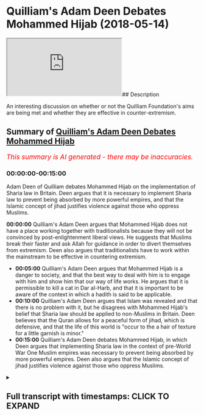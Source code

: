 # Quilliam's Adam Deen Debates Mohammed Hijab (2018-05-14)

<iframe loading='lazy' allow='autoplay' src='https://www.youtube.com/embed/-Hi57tuW-OI'></iframe>## Description

An interesting discussion on whether or not the Quilliam Foundation's aims are being met and whether they are effective in counter-extremism.

## Summary of [Quilliam's Adam Deen Debates Mohammed Hijab](https://www.youtube.com/watch?v=-Hi57tuW-OI)

*<span style="color:red; font-size:125%">This summary is AI generated - there may be inaccuracies</span>. [](/)*

### <a onclick="modifyYTiframeseektime('0')">00:00:00-00:15:00</a>

Adam Deen of Quilliam debates Mohammed Hijab on the implementation of Sharia law in Britain. Deen argues that it is necessary to implement Sharia law to prevent being absorbed by more powerful empires, and that the Islamic concept of jihad justifies violence against those who oppress Muslims.

**<a onclick="modifyYTiframeseektime('0')">00:00:00</a>** Quilliam's Adam Deen argues that Mohammed Hijab does not have a place working together with traditionalists because they will not be convinced by post-enlightenment liberal views. He suggests that Muslims break their faster and ask Allah for guidance in order to divert themselves from extremism. Deen also argues that traditionalists have to work within the mainstream to be effective in countering extremism.

* **<a onclick="modifyYTiframeseektime('300')">00:05:00</a>** Quilliam's Adam Deen argues that Mohammed Hijab is a danger to society, and that the best way to deal with him is to engage with him and show him that our way of life works. He argues that it is permissible to kill a cat in Dar al-Harb, and that it is important to be aware of the context in which a hadith is said to be applicable.
* **<a onclick="modifyYTiframeseektime('600')">00:10:00</a>** Quilliam's Adam Deen argues that Islam was revealed and that there is no problem with it, but he disagrees with Mohammed Hijab's belief that Sharia law should be applied to non-Muslims in Britain. Deen believes that the Quran allows for a peaceful form of jihad, which is defensive, and that the life of this world is "occur to the a hair of texture for a little garnish is minor."
* **<a onclick="modifyYTiframeseektime('900')">00:15:00</a>** Quilliam's Adam Deen debates Mohammed Hijab, in which Deen argues that implementing Sharia law in the context of pre-World War One Muslim empires was necessary to prevent being absorbed by more powerful empires. Deen also argues that the Islamic concept of jihad justifies violence against those who oppress Muslims.

<details><summary><h2>Full transcript with timestamps: CLICK TO EXPAND</h2></summary>

<a onclick="modifyYTiframeseektime('0')">0:00:00</a> you're in my opinion in my humble  
<a onclick="modifyYTiframeseektime('2')">0:00:02</a> opinion yeah I've been I've seen a  
<a onclick="modifyYTiframeseektime('4')">0:00:04</a> couple of things and heard a couple of  
<a onclick="modifyYTiframeseektime('5')">0:00:05</a> things of imagine ours yeah I've seen  
<a onclick="modifyYTiframeseektime('7')">0:00:07</a> and heard it and I've seen what you have  
<a onclick="modifyYTiframeseektime('8')">0:00:08</a> to say and I heard what you have to say  
<a onclick="modifyYTiframeseektime('10')">0:00:10</a> in my humble opinion it makes no sense  
<a onclick="modifyYTiframeseektime('12')">0:00:12</a> for you to be working together  
<a onclick="modifyYTiframeseektime('15')">0:00:15</a> you're more you're more online or you're  
<a onclick="modifyYTiframeseektime('19')">0:00:19</a> more Center ground in the sense of  
<a onclick="modifyYTiframeseektime('21')">0:00:21</a> Islamic traditionalism in fact I  
<a onclick="modifyYTiframeseektime('23')">0:00:23</a> genuinely do believe that if you  
<a onclick="modifyYTiframeseektime('26')">0:00:26</a> actually voiced your opinion in a public  
<a onclick="modifyYTiframeseektime('28')">0:00:28</a> platform yeah maybe you maybe you  
<a onclick="modifyYTiframeseektime('30')">0:00:30</a> reprimand you say this is wrong okay in  
<a onclick="modifyYTiframeseektime('33')">0:00:33</a> that case you need to make very clear  
<a onclick="modifyYTiframeseektime('35')">0:00:35</a> because the fingers look my opinion on  
<a onclick="modifyYTiframeseektime('38')">0:00:38</a> Quilliam is that it doesn't it doesn't  
<a onclick="modifyYTiframeseektime('40')">0:00:40</a> help counter extremism this is working  
<a onclick="modifyYTiframeseektime('42')">0:00:42</a> the wrong strategies well I reckon let  
<a onclick="modifyYTiframeseektime('44')">0:00:44</a> me tell you something I reckon we do the  
<a onclick="modifyYTiframeseektime('46')">0:00:46</a> best counter extremist work and that's  
<a onclick="modifyYTiframeseektime('47')">0:00:47</a> know when I say we I'm not talking about  
<a onclick="modifyYTiframeseektime('49')">0:00:49</a> me I'm talking about people that are  
<a onclick="modifyYTiframeseektime('51')">0:00:51</a> traditionalists I'm not talking about me  
<a onclick="modifyYTiframeseektime('52')">0:00:52</a> well I'll tell you why I tell you why  
<a onclick="modifyYTiframeseektime('54')">0:00:54</a> but the problem is do traditional ideas  
<a onclick="modifyYTiframeseektime('56')">0:00:56</a> a lot of you believe it anyways we've  
<a onclick="modifyYTiframeseektime('59')">0:00:59</a> come to that conclusion I was going to  
<a onclick="modifyYTiframeseektime('60')">0:01:00</a> say she was this Adam listen yeah look  
<a onclick="modifyYTiframeseektime('63')">0:01:03</a> this is the way to deal with extremism  
<a onclick="modifyYTiframeseektime('67')">0:01:07</a> in my opinion you could take it policy  
<a onclick="modifyYTiframeseektime('69')">0:01:09</a> or recommendation throw it in the bin  
<a onclick="modifyYTiframeseektime('71')">0:01:11</a> use it do whatever you wanna do if  
<a onclick="modifyYTiframeseektime('73')">0:01:13</a> you're serious about it okay do not work  
<a onclick="modifyYTiframeseektime('76')">0:01:16</a> with people who are to the Muslim  
<a onclick="modifyYTiframeseektime('79')">0:01:19</a> community seen as not helping or not  
<a onclick="modifyYTiframeseektime('83')">0:01:23</a> helpful people like Majid know us  
<a onclick="modifyYTiframeseektime('84')">0:01:24</a> because he's not like you he's very much  
<a onclick="modifyYTiframeseektime('87')">0:01:27</a> against Islam in many aspects of Muslims  
<a onclick="modifyYTiframeseektime('89')">0:01:29</a> and in our opinion and our penis our  
<a onclick="modifyYTiframeseektime('91')">0:01:31</a> subjective opinion no problem that's  
<a onclick="modifyYTiframeseektime('93')">0:01:33</a> number one free yourself from Rosana  
<a onclick="modifyYTiframeseektime('94')">0:01:34</a> videos number two what you've got to do  
<a onclick="modifyYTiframeseektime('96')">0:01:36</a> is you've gotta work within the  
<a onclick="modifyYTiframeseektime('99')">0:01:39</a> framework Muslims that let me tell you  
<a onclick="modifyYTiframeseektime('100')">0:01:40</a> this candidly and clearly for you to  
<a onclick="modifyYTiframeseektime('102')">0:01:42</a> hear please if you're serious about  
<a onclick="modifyYTiframeseektime('104')">0:01:44</a> countering extremism listen to I'm  
<a onclick="modifyYTiframeseektime('106')">0:01:46</a> saying Muslims are have decided or are  
<a onclick="modifyYTiframeseektime('109')">0:01:49</a> about to decide to blow themselves up  
<a onclick="modifyYTiframeseektime('111')">0:01:51</a> yeah on a train or on a plane or an  
<a onclick="modifyYTiframeseektime('116')">0:01:56</a> automobile whoever may be those  
<a onclick="modifyYTiframeseektime('119')">0:01:59</a> individuals will not be convinced by the  
<a onclick="modifyYTiframeseektime('123')">0:02:03</a> rhetoric of post-enlightenment they will  
<a onclick="modifyYTiframeseektime('126')">0:02:06</a> not be  
<a onclick="modifyYTiframeseektime('127')">0:02:07</a> let me tell you why because they will  
<a onclick="modifyYTiframeseektime('131')">0:02:11</a> not be convinced by post-enlightenment  
<a onclick="modifyYTiframeseektime('134')">0:02:14</a> liberal istic the Democratic reasoning  
<a onclick="modifyYTiframeseektime('137')">0:02:17</a> they can only be convinced they can only  
<a onclick="modifyYTiframeseektime('141')">0:02:21</a> and will only be convinced those  
<a onclick="modifyYTiframeseektime('144')">0:02:24</a> individuals are discredited by the  
<a onclick="modifyYTiframeseektime('148')">0:02:28</a> Muslim community yes yes they're  
<a onclick="modifyYTiframeseektime('150')">0:02:30</a> discredited but opposed I'm not saying  
<a onclick="modifyYTiframeseektime('151')">0:02:31</a> that they have no knowledge I'm not  
<a onclick="modifyYTiframeseektime('153')">0:02:33</a> saying this but thank you within the  
<a onclick="modifyYTiframeseektime('154')">0:02:34</a> tradition no they don't really because  
<a onclick="modifyYTiframeseektime('156')">0:02:36</a> they're saying things which are let me  
<a onclick="modifyYTiframeseektime('157')">0:02:37</a> tell you what let me never say so how to  
<a onclick="modifyYTiframeseektime('158')">0:02:38</a> please do that no I do them say that you  
<a onclick="modifyYTiframeseektime('161')">0:02:41</a> can break your faster ask of time  
<a onclick="modifyYTiframeseektime('162')">0:02:42</a> according to yes yeah I'm sorry opinion  
<a onclick="modifyYTiframeseektime('166')">0:02:46</a> could be of the many others are the  
<a onclick="modifyYTiframeseektime('168')">0:02:48</a> opinions are very much isolated yeah but  
<a onclick="modifyYTiframeseektime('170')">0:02:50</a> it's very opinion no but it's not  
<a onclick="modifyYTiframeseektime('172')">0:02:52</a> mainstream second you have to work  
<a onclick="modifyYTiframeseektime('175')">0:02:55</a> within the mainstream news mainstream no  
<a onclick="modifyYTiframeseektime('179')">0:02:59</a> mainstream no no no there is a  
<a onclick="modifyYTiframeseektime('181')">0:03:01</a> mainstream traditional there's a  
<a onclick="modifyYTiframeseektime('182')">0:03:02</a> Scholastic for this university it's not  
<a onclick="modifyYTiframeseektime('186')">0:03:06</a> it's a one-person no it's not it's what  
<a onclick="modifyYTiframeseektime('189')">0:03:09</a> tell me where it says they don't do the  
<a onclick="modifyYTiframeseektime('191')">0:03:11</a> reflection like that it is a but were  
<a onclick="modifyYTiframeseektime('193')">0:03:13</a> supported by us no no I have not my  
<a onclick="modifyYTiframeseektime('196')">0:03:16</a> district 12 medium for me I know trust  
<a onclick="modifyYTiframeseektime('198')">0:03:18</a> me they don't have a legend like that  
<a onclick="modifyYTiframeseektime('199')">0:03:19</a> yeah they don't have a legend they have  
<a onclick="modifyYTiframeseektime('200')">0:03:20</a> to have some power we they have to work  
<a onclick="modifyYTiframeseektime('201')">0:03:21</a> these guys tomorrow and these guys who  
<a onclick="modifyYTiframeseektime('204')">0:03:24</a> are just credited in their own right  
<a onclick="modifyYTiframeseektime('205')">0:03:25</a> trust me who's the leader of us are now  
<a onclick="modifyYTiframeseektime('210')">0:03:30</a> is completely discredited in the Muslim  
<a onclick="modifyYTiframeseektime('212')">0:03:32</a> world you should know this yeah okay now  
<a onclick="modifyYTiframeseektime('214')">0:03:34</a> I'm not saying he doesn't have any  
<a onclick="modifyYTiframeseektime('215')">0:03:35</a> knowledge but it is no problem listen to  
<a onclick="modifyYTiframeseektime('218')">0:03:38</a> me what I'm saying to you candidly and  
<a onclick="modifyYTiframeseektime('221')">0:03:41</a> clearly yeah is that if you're serious  
<a onclick="modifyYTiframeseektime('223')">0:03:43</a> about seriously you want to stop people  
<a onclick="modifyYTiframeseektime('226')">0:03:46</a> blowing themselves up full stop yeah you  
<a onclick="modifyYTiframeseektime('228')">0:03:48</a> want to stop here killing and this and  
<a onclick="modifyYTiframeseektime('230')">0:03:50</a> that I want to do the same thing maybe  
<a onclick="modifyYTiframeseektime('231')">0:03:51</a> we have different reasons for the minute  
<a onclick="modifyYTiframeseektime('232')">0:03:52</a> maybe you mean imagine have different  
<a onclick="modifyYTiframeseektime('234')">0:03:54</a> reasons for doing it maybe me and the  
<a onclick="modifyYTiframeseektime('236')">0:03:56</a> government of Britain have the reason  
<a onclick="modifyYTiframeseektime('237')">0:03:57</a> for doing it  
<a onclick="modifyYTiframeseektime('238')">0:03:58</a> we have different reasons for doing it  
<a onclick="modifyYTiframeseektime('239')">0:03:59</a> we actually do have different I'm the  
<a onclick="modifyYTiframeseektime('241')">0:04:01</a> reason why I'm doing it is to protect my  
<a onclick="modifyYTiframeseektime('243')">0:04:03</a> own community I'll tell you straight  
<a onclick="modifyYTiframeseektime('244')">0:04:04</a> forward yeah because the first  
<a onclick="modifyYTiframeseektime('246')">0:04:06</a> corruption is a deviant ideology that  
<a onclick="modifyYTiframeseektime('248')">0:04:08</a> they're gonna be following which could  
<a onclick="modifyYTiframeseektime('249')">0:04:09</a> take them out of the slammer together my  
<a onclick="modifyYTiframeseektime('250')">0:04:10</a> opinion yeah that's the first corruption  
<a onclick="modifyYTiframeseektime('252')">0:04:12</a> I want to protect them from that before  
<a onclick="modifyYTiframeseektime('255')">0:04:15</a> anything else that's not war  
<a onclick="modifyYTiframeseektime('257')">0:04:17</a> so here what I'm saying is if you're  
<a onclick="modifyYTiframeseektime('259')">0:04:19</a> really serious about that you need to  
<a onclick="modifyYTiframeseektime('261')">0:04:21</a> join you need to free yourselves from  
<a onclick="modifyYTiframeseektime('264')">0:04:24</a> those individuals who are completely  
<a onclick="modifyYTiframeseektime('265')">0:04:25</a> discredited for in the Muslim community  
<a onclick="modifyYTiframeseektime('266')">0:04:26</a> and then you need to equip yourself with  
<a onclick="modifyYTiframeseektime('269')">0:04:29</a> the traditional knowledge that I'm sure  
<a onclick="modifyYTiframeseektime('270')">0:04:30</a> you have some basis on that and then you  
<a onclick="modifyYTiframeseektime('272')">0:04:32</a> have to join those traditionalists who  
<a onclick="modifyYTiframeseektime('275')">0:04:35</a> work within the tradition the mainstream  
<a onclick="modifyYTiframeseektime('277')">0:04:37</a> tradition well talk about a form of that  
<a onclick="modifyYTiframeseektime('279')">0:04:39</a> head etc in order to try and divert  
<a onclick="modifyYTiframeseektime('282')">0:04:42</a> those people away using that rhetoric  
<a onclick="modifyYTiframeseektime('284')">0:04:44</a> the post-enlightenment rhetoric works  
<a onclick="modifyYTiframeseektime('286')">0:04:46</a> with the British public  
<a onclick="modifyYTiframeseektime('288')">0:04:48</a> you know non-muslims really well I'm  
<a onclick="modifyYTiframeseektime('290')">0:04:50</a> telling you but it does not work with  
<a onclick="modifyYTiframeseektime('292')">0:04:52</a> someone who's about to kill some some  
<a onclick="modifyYTiframeseektime('294')">0:04:54</a> people during the sanest point someone  
<a onclick="modifyYTiframeseektime('297')">0:04:57</a> who's gonna blow themselves up if  
<a onclick="modifyYTiframeseektime('298')">0:04:58</a> someone says look it's not very  
<a onclick="modifyYTiframeseektime('299')">0:04:59</a> democratic what you're doing yeah  
<a onclick="modifyYTiframeseektime('300')">0:05:00</a> freedom of speech and exertion listen  
<a onclick="modifyYTiframeseektime('302')">0:05:02</a> man I'm proposing freedom of speech  
<a onclick="modifyYTiframeseektime('304')">0:05:04</a> exactly that's exactly right he's gonna  
<a onclick="modifyYTiframeseektime('306')">0:05:06</a> give him fuel and energy and yeah what  
<a onclick="modifyYTiframeseektime('309')">0:05:09</a> he needs is someone to come to him and  
<a onclick="modifyYTiframeseektime('311')">0:05:11</a> say listen okay let me trace ensuring I  
<a onclick="modifyYTiframeseektime('313')">0:05:13</a> know I'm not saying it's you I'm saying  
<a onclick="modifyYTiframeseektime('315')">0:05:15</a> that what he this guy needs what this  
<a onclick="modifyYTiframeseektime('317')">0:05:17</a> guy needs is that he's about to blow  
<a onclick="modifyYTiframeseektime('318')">0:05:18</a> himself up I'm not taking the credit for  
<a onclick="modifyYTiframeseektime('320')">0:05:20</a> myself Allah yeah a lot of people win  
<a onclick="modifyYTiframeseektime('322')">0:05:22</a> the dollars in a lot of the Messiah the  
<a onclick="modifyYTiframeseektime('327')">0:05:27</a> mâche particularly yeah those who are  
<a onclick="modifyYTiframeseektime('329')">0:05:29</a> very engrossed in the traditional works  
<a onclick="modifyYTiframeseektime('331')">0:05:31</a> yeah they are in my opinion the  
<a onclick="modifyYTiframeseektime('334')">0:05:34</a> frontline of the radical izing people in  
<a onclick="modifyYTiframeseektime('335')">0:05:35</a> that same way that we talked about when  
<a onclick="modifyYTiframeseektime('337')">0:05:37</a> we say D radical I think we're talking  
<a onclick="modifyYTiframeseektime('338')">0:05:38</a> about stopping them from blowing  
<a onclick="modifyYTiframeseektime('339')">0:05:39</a> themselves up you know why because they  
<a onclick="modifyYTiframeseektime('341')">0:05:41</a> bring those guys to the corner and they  
<a onclick="modifyYTiframeseektime('343')">0:05:43</a> say you know what you know what you're  
<a onclick="modifyYTiframeseektime('344')">0:05:44</a> doing here it goes against this Quranic  
<a onclick="modifyYTiframeseektime('346')">0:05:46</a> verse and that's gonna do yeah for the  
<a onclick="modifyYTiframeseektime('348')">0:05:48</a> concept  
<a onclick="modifyYTiframeseektime('351')">0:05:51</a> the harp looks what you say to a second  
<a onclick="modifyYTiframeseektime('356')">0:05:56</a> harm done Islam not harm the harp is  
<a onclick="modifyYTiframeseektime('363')">0:06:03</a> where wars happening yeah no problem  
<a onclick="modifyYTiframeseektime('365')">0:06:05</a> you someone comes to you and says I  
<a onclick="modifyYTiframeseektime('367')">0:06:07</a> believe our internal heart say no  
<a onclick="modifyYTiframeseektime('369')">0:06:09</a> problem so you say to Adam say Donnell  
<a onclick="modifyYTiframeseektime('371')">0:06:11</a> hug for those who believe in it means  
<a onclick="modifyYTiframeseektime('373')">0:06:13</a> the place of war say I agree no problem  
<a onclick="modifyYTiframeseektime('375')">0:06:15</a> we believe we're in that were happy yeah  
<a onclick="modifyYTiframeseektime('376')">0:06:16</a> no problem yeah how would you deal with  
<a onclick="modifyYTiframeseektime('378')">0:06:18</a> that individual I'm asking you  
<a onclick="modifyYTiframeseektime('380')">0:06:20</a> I mean I'm this is a bit of a training  
<a onclick="modifyYTiframeseektime('381')">0:06:21</a> now I'm not saying that you need it but  
<a onclick="modifyYTiframeseektime('382')">0:06:22</a> a bit of a training I'm saying I'm a  
<a onclick="modifyYTiframeseektime('384')">0:06:24</a> radical I'm coming to you nam say look  
<a onclick="modifyYTiframeseektime('385')">0:06:25</a> we're in dar al-harb  
<a onclick="modifyYTiframeseektime('387')">0:06:27</a> we're in the place of war how we're  
<a onclick="modifyYTiframeseektime('388')">0:06:28</a> going to how would you come to this I  
<a onclick="modifyYTiframeseektime('392')">0:06:32</a> someone come to you are you gonna say it  
<a onclick="modifyYTiframeseektime('394')">0:06:34</a> was very undemocratic is irrational he's  
<a onclick="modifyYTiframeseektime('396')">0:06:36</a> gonna say you know I don't care about  
<a onclick="modifyYTiframeseektime('397')">0:06:37</a> democracy and I've got my own  
<a onclick="modifyYTiframeseektime('398')">0:06:38</a> rationality I'm gonna kill the guy  
<a onclick="modifyYTiframeseektime('401')">0:06:41</a> how would you do with it would instruct  
<a onclick="modifyYTiframeseektime('404')">0:06:44</a> identification okay he sees he's going  
<a onclick="modifyYTiframeseektime('410')">0:06:50</a> to say look we've got Adam Dean versus  
<a onclick="modifyYTiframeseektime('412')">0:06:52</a> in mocha Dhamma I'm gonna take no Kodama  
<a onclick="modifyYTiframeseektime('414')">0:06:54</a> because Adam Dean is not trained  
<a onclick="modifyYTiframeseektime('415')">0:06:55</a> Islamically it doesn't have the Arabic  
<a onclick="modifyYTiframeseektime('417')">0:06:57</a> language etc ethnic Adama is that a  
<a onclick="modifyYTiframeseektime('419')">0:06:59</a> mountain I'm going to take him over the  
<a onclick="modifyYTiframeseektime('420')">0:07:00</a> new because he knows more about them  
<a onclick="modifyYTiframeseektime('422')">0:07:02</a> than you . case closed do you know how  
<a onclick="modifyYTiframeseektime('424')">0:07:04</a> to do with it someone comes to you says  
<a onclick="modifyYTiframeseektime('426')">0:07:06</a> Darryl harp I believe I'm in Dar harpeia  
<a onclick="modifyYTiframeseektime('428')">0:07:08</a> say ok no problem let's take for the  
<a onclick="modifyYTiframeseektime('430')">0:07:10</a> sake of argument $1 have we're a place  
<a onclick="modifyYTiframeseektime('431')">0:07:11</a> of war you know he says to them first  
<a onclick="modifyYTiframeseektime('433')">0:07:13</a> question  
<a onclick="modifyYTiframeseektime('435')">0:07:15</a> is it okay to kill a cat in Darla harp  
<a onclick="modifyYTiframeseektime('438')">0:07:18</a> first question this is a training now  
<a onclick="modifyYTiframeseektime('441')">0:07:21</a> hope the quillion  
<a onclick="modifyYTiframeseektime('442')">0:07:22</a> who guys there they're listening you  
<a onclick="modifyYTiframeseektime('444')">0:07:24</a> said - is it okay to kill a cat in  
<a onclick="modifyYTiframeseektime('446')">0:07:26</a> Darryl hunt it's okay  
<a onclick="modifyYTiframeseektime('448')">0:07:28</a> what is he gonna say he's gonna say no  
<a onclick="modifyYTiframeseektime('452')">0:07:32</a> it's not okay if he knows anything you  
<a onclick="modifyYTiframeseektime('453')">0:07:33</a> say no i don't know actually i don't  
<a onclick="modifyYTiframeseektime('455')">0:07:35</a> know i say what the hadith of the woman  
<a onclick="modifyYTiframeseektime('457')">0:07:37</a> that killed at the torture the catch to  
<a onclick="modifyYTiframeseektime('458')">0:07:38</a> go to hell yeah okay fine  
<a onclick="modifyYTiframeseektime('460')">0:07:40</a> it's killing a cat Haram yes is it Haram  
<a onclick="modifyYTiframeseektime('464')">0:07:44</a> in Donnell harm and Donnell Islam yes  
<a onclick="modifyYTiframeseektime('467')">0:07:47</a> how do we know is how I'm in both places  
<a onclick="modifyYTiframeseektime('469')">0:07:49</a> because there's no reason for us to  
<a onclick="modifyYTiframeseektime('471')">0:07:51</a> believe that this general rule is not  
<a onclick="modifyYTiframeseektime('474')">0:07:54</a> applicable at dar al-harb be fine  
<a onclick="modifyYTiframeseektime('477')">0:07:57</a> let's take you to the next step is it  
<a onclick="modifyYTiframeseektime('479')">0:07:59</a> Haram to kill a child a baby in Donnell  
<a onclick="modifyYTiframeseektime('481')">0:08:01</a> harm of course why because you know it's  
<a onclick="modifyYTiframeseektime('484')">0:08:04</a> Haram to kill and a burrito member hala  
<a onclick="modifyYTiframeseektime('486')">0:08:06</a> hala who call it the Prophet told us  
<a onclick="modifyYTiframeseektime('488')">0:08:08</a> straightforwardly that McKenna Ali her  
<a onclick="modifyYTiframeseektime('491')">0:08:11</a> and took Kyle when the woman was killed  
<a onclick="modifyYTiframeseektime('492')">0:08:12</a> in the battlefield he said it wasn't for  
<a onclick="modifyYTiframeseektime('494')">0:08:14</a> her to be killed fine so he huh yes  
<a onclick="modifyYTiframeseektime('497')">0:08:17</a> What did he say say fine so killing  
<a onclick="modifyYTiframeseektime('503')">0:08:23</a> civilians whether it be in double its  
<a onclick="modifyYTiframeseektime('505')">0:08:25</a> level then he's going to say okay well  
<a onclick="modifyYTiframeseektime('507')">0:08:27</a> you know you make a point this hadith  
<a onclick="modifyYTiframeseektime('509')">0:08:29</a> Makenna Makenna and yeah when they  
<a onclick="modifyYTiframeseektime('514')">0:08:34</a> killed children accidentally and they  
<a onclick="modifyYTiframeseektime('517')">0:08:37</a> said don't worry there they all said  
<a onclick="modifyYTiframeseektime('525')">0:08:45</a> excellent put in context and what is it  
<a onclick="modifyYTiframeseektime('531')">0:08:51</a> Saudis all these oh no it doesn't  
<a onclick="modifyYTiframeseektime('539')">0:08:59</a> because one lie it works because he will  
<a onclick="modifyYTiframeseektime('542')">0:09:02</a> I can give you the testimonials brother  
<a onclick="modifyYTiframeseektime('544')">0:09:04</a> you know we might do we might get you  
<a onclick="modifyYTiframeseektime('546')">0:09:06</a> alive because I the beginning of this  
<a onclick="modifyYTiframeseektime('548')">0:09:08</a> discussion I said you look what measure  
<a onclick="modifyYTiframeseektime('550')">0:09:10</a> what way of measuring yeah your success  
<a onclick="modifyYTiframeseektime('553')">0:09:13</a> in terms of counter extremism as Lackey  
<a onclick="modifyYTiframeseektime('555')">0:09:15</a> cooler yeah and you said really we have  
<a onclick="modifyYTiframeseektime('557')">0:09:17</a> some things here and there we know it's  
<a onclick="modifyYTiframeseektime('558')">0:09:18</a> trivial or whatever I'm saying should we  
<a onclick="modifyYTiframeseektime('560')">0:09:20</a> have a neutral exactly but on the ground  
<a onclick="modifyYTiframeseektime('563')">0:09:23</a> people that are actually in prison yes  
<a onclick="modifyYTiframeseektime('565')">0:09:25</a> that we engage with I'm telling you our  
<a onclick="modifyYTiframeseektime('568')">0:09:28</a> way actually today they disavow their  
<a onclick="modifyYTiframeseektime('571')">0:09:31</a> extreme no problems while they're like  
<a onclick="modifyYTiframeseektime('572')">0:09:32</a> that consider we've got people that  
<a onclick="modifyYTiframeseektime('574')">0:09:34</a> we've actually gone live like well like  
<a onclick="modifyYTiframeseektime('577')">0:09:37</a> well like well like well like our way  
<a onclick="modifyYTiframeseektime('582')">0:09:42</a> works Doodle white because do you know  
<a onclick="modifyYTiframeseektime('585')">0:09:45</a> why are we that's nice saying al Qaeda  
<a onclick="modifyYTiframeseektime('588')">0:09:48</a> takes people away from Isis  
<a onclick="modifyYTiframeseektime('591')">0:09:51</a> yeah and they join outside and they say  
<a onclick="modifyYTiframeseektime('593')">0:09:53</a> well lucky it works no no well it  
<a onclick="modifyYTiframeseektime('597')">0:09:57</a> depends you're taking them away from  
<a onclick="modifyYTiframeseektime('599')">0:09:59</a> being jihadist yeah it's God's what's  
<a onclick="modifyYTiframeseektime('603')">0:10:03</a> wrong yeah but good is just as well no  
<a onclick="modifyYTiframeseektime('606')">0:10:06</a> problem it's an idea no sir  
<a onclick="modifyYTiframeseektime('609')">0:10:09</a> Islam was revealed there was a  
<a onclick="modifyYTiframeseektime('610')">0:10:10</a> historical come no problem but he's  
<a onclick="modifyYTiframeseektime('612')">0:10:12</a> saying the hand stupid to listen to  
<a onclick="modifyYTiframeseektime('615')">0:10:15</a> who's the person who says I'm gonna cut  
<a onclick="modifyYTiframeseektime('617')">0:10:17</a> the handle I'm not saying that we should  
<a onclick="modifyYTiframeseektime('622')">0:10:22</a> cut the handle treat the thief that's  
<a onclick="modifyYTiframeseektime('623')">0:10:23</a> what I'm saying yeah already I will do  
<a onclick="modifyYTiframeseektime('628')">0:10:28</a> it anyway I'm saying you know what  
<a onclick="modifyYTiframeseektime('633')">0:10:33</a> affects the British public  
<a onclick="modifyYTiframeseektime('635')">0:10:35</a> Cyril hokum is what the Quran says what  
<a onclick="modifyYTiframeseektime('638')">0:10:38</a> the hadith says 1001 is implemented  
<a onclick="modifyYTiframeseektime('640')">0:10:40</a> let's talk what affects the British  
<a onclick="modifyYTiframeseektime('644')">0:10:44</a> public not Cyril hokum I can walk around  
<a onclick="modifyYTiframeseektime('646')">0:10:46</a> in my heart and my brain now listen to  
<a onclick="modifyYTiframeseektime('649')">0:10:49</a> me and believe in my heart in my brain  
<a onclick="modifyYTiframeseektime('651')">0:10:51</a> that actually if all the conditions are  
<a onclick="modifyYTiframeseektime('654')">0:10:54</a> met and this and that no preventers are  
<a onclick="modifyYTiframeseektime('655')">0:10:55</a> in place and we lived in a Muslim  
<a onclick="modifyYTiframeseektime('658')">0:10:58</a> country that you know the penis of love  
<a onclick="modifyYTiframeseektime('660')">0:11:00</a> car in the hand off is the most  
<a onclick="modifyYTiframeseektime('661')">0:11:01</a> beneficial one whoever does that my  
<a onclick="modifyYTiframeseektime('664')">0:11:04</a> belief will ever manifest itself in a  
<a onclick="modifyYTiframeseektime('666')">0:11:06</a> sociological environment it will never  
<a onclick="modifyYTiframeseektime('669')">0:11:09</a> ever mean please wait it will never  
<a onclick="modifyYTiframeseektime('673')">0:11:13</a> manifest itself for the social it has no  
<a onclick="modifyYTiframeseektime('675')">0:11:15</a> implications on the British public  
<a onclick="modifyYTiframeseektime('677')">0:11:17</a> because I don't believe any of the  
<a onclick="modifyYTiframeseektime('679')">0:11:19</a> Sharia law is applicable to non-muslims  
<a onclick="modifyYTiframeseektime('681')">0:11:21</a> any of it and you're not praying not  
<a onclick="modifyYTiframeseektime('683')">0:11:23</a> fasting not hai jab none of it is  
<a onclick="modifyYTiframeseektime('685')">0:11:25</a> applicable to the British non-muslim  
<a onclick="modifyYTiframeseektime('687')">0:11:27</a> public stealing yes not apostasy all of  
<a onclick="modifyYTiframeseektime('690')">0:11:30</a> that is not applicable in Britain  
<a onclick="modifyYTiframeseektime('692')">0:11:32</a> so here Ceylon as a hokum I believe is  
<a onclick="modifyYTiframeseektime('696')">0:11:36</a> all true but 10 Zeeland implementation I  
<a onclick="modifyYTiframeseektime('700')">0:11:40</a> don't say it's applicable so me and you  
<a onclick="modifyYTiframeseektime('702')">0:11:42</a> have the same our position has the same  
<a onclick="modifyYTiframeseektime('705')">0:11:45</a> effect sociologically if I bring someone  
<a onclick="modifyYTiframeseektime('708')">0:11:48</a> out of blowing themselves up now blowing  
<a onclick="modifyYTiframeseektime('710')">0:11:50</a> someone up does have an effect on the  
<a onclick="modifyYTiframeseektime('712')">0:11:52</a> British public  
<a onclick="modifyYTiframeseektime('712')">0:11:52</a> now British public don't give a damn if  
<a onclick="modifyYTiframeseektime('714')">0:11:54</a> I if I think in my heart that you know  
<a onclick="modifyYTiframeseektime('716')">0:11:56</a> if I lived in an all the Muslim country  
<a onclick="modifyYTiframeseektime('718')">0:11:58</a> and this and that the hand comes off  
<a onclick="modifyYTiframeseektime('719')">0:11:59</a> they don't give a damn fighting back  
<a onclick="modifyYTiframeseektime('721')">0:12:01</a> it's not gonna affect their daily life  
<a onclick="modifyYTiframeseektime('722')">0:12:02</a> but what is gonna affect their daily  
<a onclick="modifyYTiframeseektime('724')">0:12:04</a> life if I blow myself up what they need  
<a onclick="modifyYTiframeseektime('726')">0:12:06</a> but the problem was they need at the  
<a onclick="modifyYTiframeseektime('728')">0:12:08</a> problem with the guy that you're talking  
<a onclick="modifyYTiframeseektime('730')">0:12:10</a> to you  
<a onclick="modifyYTiframeseektime('730')">0:12:10</a> right he's been inducted with these  
<a onclick="modifyYTiframeseektime('732')">0:12:12</a> ideas he would consider you in a  
<a onclick="modifyYTiframeseektime('734')">0:12:14</a> hypocrite because he would say you're  
<a onclick="modifyYTiframeseektime('736')">0:12:16</a> being selected with the hats why because  
<a onclick="modifyYTiframeseektime('752')">0:12:32</a> here you have to understand the  
<a onclick="modifyYTiframeseektime('754')">0:12:34</a> difference the Quran says were Malik ami  
<a onclick="modifyYTiframeseektime('757')">0:12:37</a> de la cultura in true circle to be loved  
<a onclick="modifyYTiframeseektime('760')">0:12:40</a> our humble haya to dunya Roman higher to  
<a onclick="modifyYTiframeseektime('764')">0:12:44</a> dunya fill affinity luckily what is it  
<a onclick="modifyYTiframeseektime('766')">0:12:46</a> true this one of the things that the  
<a onclick="modifyYTiframeseektime('768')">0:12:48</a> general is they say a lot of the time  
<a onclick="modifyYTiframeseektime('769')">0:12:49</a> one of the main verses that they use is  
<a onclick="modifyYTiframeseektime('771')">0:12:51</a> the Taliban through the Toba why don't  
<a onclick="modifyYTiframeseektime('774')">0:12:54</a> you go out and fight when I said when I  
<a onclick="modifyYTiframeseektime('777')">0:12:57</a> said to you fight in the way of Allah  
<a onclick="modifyYTiframeseektime('780')">0:13:00</a> why is it why is it a circle to allowed  
<a onclick="modifyYTiframeseektime('783')">0:13:03</a> that you come that you cling on to the  
<a onclick="modifyYTiframeseektime('785')">0:13:05</a> earth one of the tomb fill higher table  
<a onclick="modifyYTiframeseektime('787')">0:13:07</a> higher to dunya are you happy with this  
<a onclick="modifyYTiframeseektime('789')">0:13:09</a> world well hiya dunya Phil Ashkenazi  
<a onclick="modifyYTiframeseektime('791')">0:13:11</a> luckily why is the life of this world  
<a onclick="modifyYTiframeseektime('793')">0:13:13</a> occur to the a hair of texture for a  
<a onclick="modifyYTiframeseektime('795')">0:13:15</a> little garnish is minor now having said  
<a onclick="modifyYTiframeseektime('798')">0:13:18</a> that now the first thing I'll say is  
<a onclick="modifyYTiframeseektime('800')">0:13:20</a> them okay the Quran says melaku either  
<a onclick="modifyYTiframeseektime('804')">0:13:24</a> peel alaikum when it said to you  
<a onclick="modifyYTiframeseektime('808')">0:13:28</a> fight in the way of our who's speaking  
<a onclick="modifyYTiframeseektime('809')">0:13:29</a> no a la piel alaikum  
<a onclick="modifyYTiframeseektime('814')">0:13:34</a> all of the festoon of this verse 8 when  
<a onclick="modifyYTiframeseektime('816')">0:13:36</a> the Amir marks a demon makes a really  
<a onclick="modifyYTiframeseektime('819')">0:13:39</a> interesting book and I'm hearing the  
<a onclick="modifyYTiframeseektime('820')">0:13:40</a> leader mark sage what makes a really  
<a onclick="modifyYTiframeseektime('822')">0:13:42</a> interesting book could lead the last  
<a onclick="modifyYTiframeseektime('823')">0:13:43</a> jihad  
<a onclick="modifyYTiframeseektime('824')">0:13:44</a> one of the main books he even realize he  
<a onclick="modifyYTiframeseektime('828')">0:13:48</a> said not Muslim he realizes that  
<a onclick="modifyYTiframeseektime('829')">0:13:49</a> actually this whole physical jihad  
<a onclick="modifyYTiframeseektime('832')">0:13:52</a> what's required for it to be effective  
<a onclick="modifyYTiframeseektime('834')">0:13:54</a> or to actually work is a leader in the  
<a onclick="modifyYTiframeseektime('837')">0:13:57</a> country in these things just like any  
<a onclick="modifyYTiframeseektime('838')">0:13:58</a> country has its leaders and soldiers  
<a onclick="modifyYTiframeseektime('839')">0:13:59</a> whoever yeah same thing now that we have  
<a onclick="modifyYTiframeseektime('842')">0:14:02</a> a fragmented Ouma there is no jihad like  
<a onclick="modifyYTiframeseektime('845')">0:14:05</a> that except for the defensive one the  
<a onclick="modifyYTiframeseektime('847')">0:14:07</a> defensive wondering if someone comes and  
<a onclick="modifyYTiframeseektime('849')">0:14:09</a> kills you and tries to your town and  
<a onclick="modifyYTiframeseektime('851')">0:14:11</a> these things so you have to find  
<a onclick="modifyYTiframeseektime('852')">0:14:12</a> offensive jihad today we don't have a  
<a onclick="modifyYTiframeseektime('854')">0:14:14</a> first block in this world  
<a onclick="modifyYTiframeseektime('855')">0:14:15</a> toxiel and yes toxiel and if you had you  
<a onclick="modifyYTiframeseektime('859')">0:14:19</a> don't believe in no wait sorry yes to  
<a onclick="modifyYTiframeseektime('866')">0:14:26</a> implement the Sharia Ceylon but this is  
<a onclick="modifyYTiframeseektime('869')">0:14:29</a> what you have to differentiate don't see  
<a onclick="modifyYTiframeseektime('871')">0:14:31</a> that awesome  
<a onclick="modifyYTiframeseektime('871')">0:14:31</a> as an [ __ ] you have two kinds of  
<a onclick="modifyYTiframeseektime('873')">0:14:33</a> jihad Luke Adama says you have jihad  
<a onclick="modifyYTiframeseektime('875')">0:14:35</a> differ and you have the pull up the fire  
<a onclick="modifyYTiframeseektime('879')">0:14:39</a> is when you're defending yourself you  
<a onclick="modifyYTiframeseektime('881')">0:14:41</a> had a polyp is when you're pre-empting  
<a onclick="modifyYTiframeseektime('883')">0:14:43</a> jihad you're physically doing these  
<a onclick="modifyYTiframeseektime('884')">0:14:44</a> things yeah so if there was a Muslim  
<a onclick="modifyYTiframeseektime('888')">0:14:48</a> country they have two options jail  
<a onclick="modifyYTiframeseektime('890')">0:14:50</a> defies is fault you have to everybody  
<a onclick="modifyYTiframeseektime('893')">0:14:53</a> have to fight even the woman and I think  
<a onclick="modifyYTiframeseektime('894')">0:14:54</a> in a country they have to fight for to  
<a onclick="modifyYTiframeseektime('896')">0:14:56</a> defend themselves jazakallah now the  
<a onclick="modifyYTiframeseektime('898')">0:14:58</a> scholars talk about how that should be  
<a onclick="modifyYTiframeseektime('900')">0:15:00</a> implemented etc and usually it's  
<a onclick="modifyYTiframeseektime('901')">0:15:01</a> implemented in the context of empires  
<a onclick="modifyYTiframeseektime('903')">0:15:03</a> and really and truly I believe in my  
<a onclick="modifyYTiframeseektime('905')">0:15:05</a> opinion in ask ourselves controversial  
<a onclick="modifyYTiframeseektime('907')">0:15:07</a> but in the framework of the medieval  
<a onclick="modifyYTiframeseektime('909')">0:15:09</a> period it was to prevent  
<a onclick="modifyYTiframeseektime('910')">0:15:10</a> yeah being engulfed and absorbed into  
<a onclick="modifyYTiframeseektime('913')">0:15:13</a> other empires and to preempt that by  
<a onclick="modifyYTiframeseektime('915')">0:15:15</a> absorbing other umpires into its own  
<a onclick="modifyYTiframeseektime('917')">0:15:17</a> empire that's what we had in place these  
<a onclick="modifyYTiframeseektime('919')">0:15:19</a> things are tethered qualified by lots of  
<a onclick="modifyYTiframeseektime('923')">0:15:23</a> other laws for example the doctor and  
<a onclick="modifyYTiframeseektime('926')">0:15:26</a> the me sack that some Muslim countries  
<a onclick="modifyYTiframeseektime('928')">0:15:28</a> can have with other Muslim countries you  
<a onclick="modifyYTiframeseektime('930')">0:15:30</a> could argue the UN you could argue the  
<a onclick="modifyYTiframeseektime('932')">0:15:32</a> UN because the person you have to  
<a onclick="modifyYTiframeseektime('934')">0:15:34</a> understand something I'm sure your  
<a onclick="modifyYTiframeseektime('935')">0:15:35</a> cover-ups understanding the the  
<a onclick="modifyYTiframeseektime('937')">0:15:37</a> pre-world War one  
<a onclick="modifyYTiframeseektime('939')">0:15:39</a> it's completely different to the  
<a onclick="modifyYTiframeseektime('940')">0:15:40</a> post-world War One world completely  
<a onclick="modifyYTiframeseektime('943')">0:15:43</a> different and what lie it's like two O's  
<a onclick="modifyYTiframeseektime('945')">0:15:45</a> three World War one before 1914 everyone  
<a onclick="modifyYTiframeseektime('950')">0:15:50</a> was on expansion all the empires you had  
<a onclick="modifyYTiframeseektime('954')">0:15:54</a> the austro-hungarian Empire you had the  
<a onclick="modifyYTiframeseektime('955')">0:15:55</a> German Empire you had the Prussian  
<a onclick="modifyYTiframeseektime('957')">0:15:57</a> Empire you had the Russian Empire  
<a onclick="modifyYTiframeseektime('959')">0:15:59</a> Ottoman Empire all of these empires were  
<a onclick="modifyYTiframeseektime('962')">0:16:02</a> unashamedly expansionist and imperialist  
<a onclick="modifyYTiframeseektime('965')">0:16:05</a> and it was the menu of the day to be  
<a onclick="modifyYTiframeseektime('967')">0:16:07</a> imperialist in that context Islam says  
<a onclick="modifyYTiframeseektime('970')">0:16:10</a> expand because if you don't expand  
<a onclick="modifyYTiframeseektime('972')">0:16:12</a> you're gonna be expanded upon or whoa  
<a onclick="modifyYTiframeseektime('975')">0:16:15</a> and this is the second option you have  
<a onclick="modifyYTiframeseektime('977')">0:16:17</a> you have none I'm talking about I'm  
<a onclick="modifyYTiframeseektime('979')">0:16:19</a> talking about the proactive oh so you  
<a onclick="modifyYTiframeseektime('982')">0:16:22</a> have you have you can expand or two you  
<a onclick="modifyYTiframeseektime('985')">0:16:25</a> can decide to make agreements with those  
<a onclick="modifyYTiframeseektime('987')">0:16:27</a> other empires such that you both don't  
<a onclick="modifyYTiframeseektime('990')">0:16:30</a> expand both of those things are those  
<a onclick="modifyYTiframeseektime('992')">0:16:32</a> things are reasonable recourses in that  
<a onclick="modifyYTiframeseektime('994')">0:16:34</a> environment yes  
<a onclick="modifyYTiframeseektime('995')">0:16:35</a> post-world War one sorry - it's okay  
<a onclick="modifyYTiframeseektime('999')">0:16:39</a> post-world War post-world War two  
<a onclick="modifyYTiframeseektime('1002')">0:16:42</a> you had the League of Nations which  
<a onclick="modifyYTiframeseektime('1003')">0:16:43</a> fails then you have the UN the UN is an  
<a onclick="modifyYTiframeseektime('1005')">0:16:45</a> American thing yeah it's really is  
<a onclick="modifyYTiframeseektime('1007')">0:16:47</a> dominated by America but I'm not talking  
<a onclick="modifyYTiframeseektime('1009')">0:16:49</a> about you and now but the idea of  
<a onclick="modifyYTiframeseektime('1010')">0:16:50</a> countries coming together deciding not  
<a onclick="modifyYTiframeseektime('1012')">0:16:52</a> to expand is supported by the Islamic  
<a onclick="modifyYTiframeseektime('1015')">0:16:55</a> texts so the key point that I was trying  
<a onclick="modifyYTiframeseektime('1017')">0:16:57</a> to make myself you don't fight so here  
<a onclick="modifyYTiframeseektime('1019')">0:16:59</a> what I believe wait wait wait we are  
<a onclick="modifyYTiframeseektime('1020')">0:17:00</a> forcing fight because of their disbelief  
<a onclick="modifyYTiframeseektime('1022')">0:17:02</a> yes of course not yes because the Koran  
<a onclick="modifyYTiframeseektime('1025')">0:17:05</a> says very clearly in chapter 22 of the  
<a onclick="modifyYTiframeseektime('1027')">0:17:07</a> Quran it says it says very very clearly  
<a onclick="modifyYTiframeseektime('1032')">0:17:12</a> it says chapter 22 verse 69 yeah it says  
<a onclick="modifyYTiframeseektime('1042')">0:17:22</a> it says that it's written upon ya those  
<a onclick="modifyYTiframeseektime('1048')">0:17:28</a> Muslims to fight beyond the home volume  
<a onclick="modifyYTiframeseektime('1051')">0:17:31</a> or because they have been oppressed yeah  
<a onclick="modifyYTiframeseektime('1053')">0:17:33</a> so the oppression is the reason island  
<a onclick="modifyYTiframeseektime('1055')">0:17:35</a> so here the point is this jihad has  
<a onclick="modifyYTiframeseektime('1058')">0:17:38</a> always got is couched in that language  
<a onclick="modifyYTiframeseektime('1059')">0:17:39</a> is a language of justification now what  
<a onclick="modifyYTiframeseektime('1063')">0:17:43</a> I say in a nutshell bro  
<a onclick="modifyYTiframeseektime('1064')">0:17:44</a> what we're doing I personally believe  
<a onclick="modifyYTiframeseektime('1066')">0:17:46</a> just watching closely more than what  
<a onclick="modifyYTiframeseektime('1069')">0:17:49</a> you're doing  
<a onclick="modifyYTiframeseektime('1080')">0:18:00</a> Majid I completely associate from the  
<a onclick="modifyYTiframeseektime('1083')">0:18:03</a> sky to be honest I believe this guy  
<a onclick="modifyYTiframeseektime('1085')">0:18:05</a> matches now was okay I genuine the  
<a onclick="modifyYTiframeseektime('1089')">0:18:09</a> Muslims we have to understand this now  
<a onclick="modifyYTiframeseektime('1091')">0:18:11</a> it's not productive having someone who's  
<a onclick="modifyYTiframeseektime('1093')">0:18:13</a> so hated in the Muslim community seen as  
<a onclick="modifyYTiframeseektime('1095')">0:18:15</a> a sellout that's familiar excommunicated  
<a onclick="modifyYTiframeseektime('1097')">0:18:17</a> by the majority of people he's not going  
<a onclick="modifyYTiframeseektime('1099')">0:18:19</a> to do any good in counterterrorism it's  
<a onclick="modifyYTiframeseektime('1102')">0:18:22</a> only for the Muslims our tradition is  
<a onclick="modifyYTiframeseektime('1103')">0:18:23</a> that delve into revelation we're going  
<a onclick="modifyYTiframeseektime('1105')">0:18:25</a> to do the best in this regard we should  
<a onclick="modifyYTiframeseektime('1107')">0:18:27</a> learn from each other from a perspective  
<a onclick="modifyYTiframeseektime('1109')">0:18:29</a> yeah  
</details>
